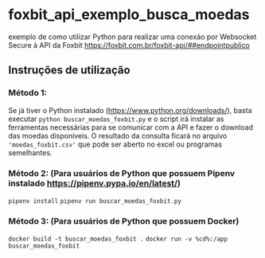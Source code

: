 # foxbit_api_exemplo_busca_moedas
exemplo de como utilizar Python para realizar uma conexão por Websocket Secure à API da Foxbit https://foxbit.com.br/foxbit-api/##endpointpublico


## Instruções de utilização

### Método 1:

Se já tiver o Python instalado (https://www.python.org/downloads/), basta executar `python buscar_moedas_foxbit.py` e o script irá instalar as ferramentas necessárias para se comunicar com a API e fazer o download das moedas disponíveis.
O resultado da consulta ficará no arquivo `'moedas_foxbit.csv'` que pode ser aberto no excel ou programas semelhantes.


### Método 2: (Para usuários de Python que possuem Pipenv instalado https://pipenv.pypa.io/en/latest/)
`pipenv install`
`pipenv run buscar_moedas_foxbit.py`


### Método 3: (Para usuários de Python que possuem Docker)
`docker build -t buscar_moedas_foxbit .`
`docker run -v %cd%:/app buscar_moedas_foxbit`
